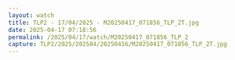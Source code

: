 ```yaml
---
layout: watch
title: TLP2 - 17/04/2025 - M20250417_071856_TLP_2T.jpg
date: 2025-04-17 07:18:56
permalink: /2025/04/17/watch/M20250417_071856_TLP_2
capture: TLP2/2025/202504/20250416/M20250417_071856_TLP_2T.jpg
---
```

